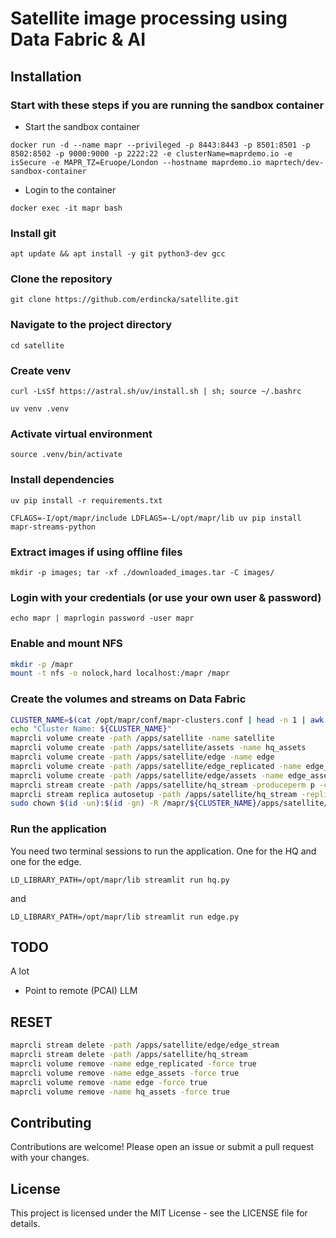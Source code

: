 # Satellite image processing using Data Fabric & AI

## Installation

### Start with these steps if you are running the sandbox container

- Start the sandbox container

`docker run -d --name mapr --privileged -p 8443:8443 -p 8501:8501 -p 8502:8502 -p 9000:9000 -p 2222:22 -e clusterName=maprdemo.io -e isSecure -e MAPR_TZ=Eruope/London --hostname maprdemo.io maprtech/dev-sandbox-container`

- Login to the container

`docker exec -it mapr bash`

### Install git

`apt update && apt install -y git python3-dev gcc`


### Clone the repository

`git clone https://github.com/erdincka/satellite.git`


### Navigate to the project directory

`cd satellite`


### Create venv

<!-- `python3 -m venv .venv` -->
`curl -LsSf https://astral.sh/uv/install.sh | sh; source ~/.bashrc`

`uv venv .venv`


### Activate virtual environment

`source .venv/bin/activate`


### Install dependencies

<!-- `pip install -r requirements.txt` -->
`uv pip install -r requirements.txt`

`CFLAGS=-I/opt/mapr/include LDFLAGS=-L/opt/mapr/lib uv pip install mapr-streams-python`

### Extract images if using offline files

`mkdir -p images; tar -xf ./downloaded_images.tar -C images/`


### Login with your credentials (or use your own user & password)

`echo mapr | maprlogin password -user mapr`


<!-- ### Configure and mount NFSv4 (only if using NFSv4 - default is NFSv3 for sandbox container)

Edit nfs4server.conf and change krb5 to sys:

`sudo nano /opt/mapr/conf/nfs4server.conf`

Go to line `SecType = krb5;` and change it to `SecType = sys;`

Restart the NFSv4 server:

`maprcli node services -nodes `hostname -f` -nfs4 restart`

`sudo mount -t nfs4 -o proto=tcp,nolock,sec=sys localhost:/mapr /mapr`

 -->


### Enable and mount NFS

<!-- echo "localhost:/mapr	/mapr	hard,nolock" > /opt/mapr/conf/mapr_fstab -->
<!-- service mapr-warden restart -->
```bash
mkdir -p /mapr
mount -t nfs -o nolock,hard localhost:/mapr /mapr
```


### Create the volumes and streams on Data Fabric


```bash
CLUSTER_NAME=$(cat /opt/mapr/conf/mapr-clusters.conf | head -n 1 | awk '{print $1}')
echo "Cluster Name: ${CLUSTER_NAME}"
maprcli volume create -path /apps/satellite -name satellite
maprcli volume create -path /apps/satellite/assets -name hq_assets
maprcli volume create -path /apps/satellite/edge -name edge
maprcli volume create -path /apps/satellite/edge_replicated -name edge_replicated
maprcli volume create -path /apps/satellite/edge/assets -name edge_assets -type mirror -source edge_replicated@${CLUSTER_NAME}
maprcli stream create -path /apps/satellite/hq_stream -produceperm p -consumeperm p -topicperm p
maprcli stream replica autosetup -path /apps/satellite/hq_stream -replica /apps/satellite/edge/edge_stream -multimaster true
sudo chown $(id -un):$(id -gn) -R /mapr/${CLUSTER_NAME}/apps/satellite/
```


### Run the application

You need two terminal sessions to run the application. One for the HQ and one for the edge.

`LD_LIBRARY_PATH=/opt/mapr/lib streamlit run hq.py`

and

`LD_LIBRARY_PATH=/opt/mapr/lib streamlit run edge.py`


## TODO

A lot

- Point to remote (PCAI) LLM


## RESET

```bash
maprcli stream delete -path /apps/satellite/edge/edge_stream
maprcli stream delete -path /apps/satellite/hq_stream
maprcli volume remove -name edge_replicated -force true
maprcli volume remove -name edge_assets -force true
maprcli volume remove -name edge -force true
maprcli volume remove -name hq_assets -force true
```

## Contributing

Contributions are welcome! Please open an issue or submit a pull request with your changes.

## License

This project is licensed under the MIT License - see the LICENSE file for details.
